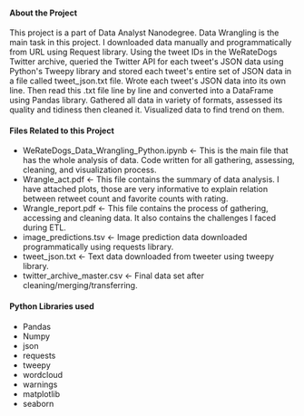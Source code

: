 
#### About the Project

This project is a part of Data Analyst Nanodegree. Data Wrangling is the main task in this project.
I downloaded data manually and programmatically from URL using Request library. Using the tweet IDs in the WeRateDogs Twitter archive, queried the Twitter API for each tweet's JSON data using Python's Tweepy library and stored each tweet's entire set of JSON data in a file called tweet_json.txt file. Wrote each tweet's JSON data into its own line. Then read this .txt file line by line and converted into a DataFrame using Pandas library. Gathered all data in variety of formats, assessed its quality and tidiness then cleaned it. Visualized data to find trend on them.

#### Files Related to this Project

- WeRateDogs_Data_Wrangling_Python.ipynb <- This is the main file that has the whole analysis of data. Code written for all gathering, assessing, cleaning, and visualization process.
- Wrangle_act.pdf <- This file contains the summary of data analysis. I have attached plots, those are very informative to explain relation between retweet count and favorite counts with rating.
- Wrangle_report.pdf <- This file contains the process of gathering, accessing and cleaning data. It also contains the challenges I faced during ETL.
- image_predictions.tsv <- Image prediction data downloaded programmatically using requests library.
- tweet_json.txt <- Text data downloaded from tweeter using tweepy library.
- twitter_archive_master.csv <- Final data set after cleaning/merging/transferring.

#### Python Libraries used
- Pandas
- Numpy
- json
- requests
- tweepy
- wordcloud
- warnings
- matplotlib
- seaborn
